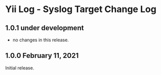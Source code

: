 # Yii Log - Syslog Target Change Log


## 1.0.1 under development

- no changes in this release.

## 1.0.0 February 11, 2021

Initial release.